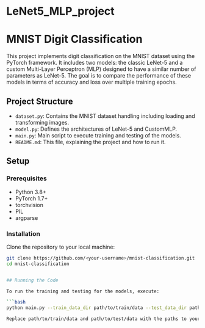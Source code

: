 # LeNet5_MLP_project


# MNIST Digit Classification

This project implements digit classification on the MNIST dataset using the PyTorch framework. It includes two models: the classic LeNet-5 and a custom Multi-Layer Perceptron (MLP) designed to have a similar number of parameters as LeNet-5. The goal is to compare the performance of these models in terms of accuracy and loss over multiple training epochs.

## Project Structure

- `dataset.py`: Contains the MNIST dataset handling including loading and transforming images.
- `model.py`: Defines the architectures of LeNet-5 and CustomMLP.
- `main.py`: Main script to execute training and testing of the models.
- `README.md`: This file, explaining the project and how to run it.

## Setup

### Prerequisites

- Python 3.8+
- PyTorch 1.7+
- torchvision
- PIL
- argparse

### Installation

Clone the repository to your local machine:

```bash
git clone https://github.com/<your-username>/mnist-classification.git
cd mnist-classification


## Running the Code

To run the training and testing for the models, execute:

```bash
python main.py --train_data_dir path/to/train/data --test_data_dir path/to/test/data

Replace path/to/train/data and path/to/test/data with the paths to your training and testing datasets, respectively.
